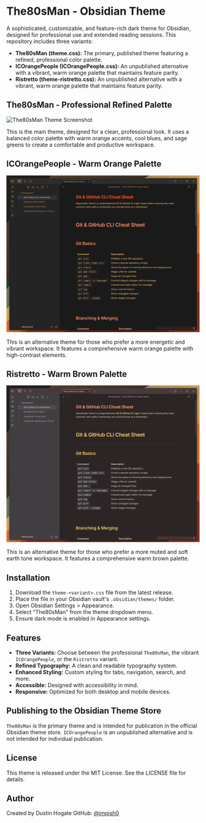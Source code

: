 # The80sMan - Obsidian Theme

A sophisticated, customizable, and feature-rich dark theme for Obsidian, designed for professional use and extended reading sessions. This repository includes three variants:

- **The80sMan (theme.css):** The primary, published theme featuring a refined, professional color palette.
- **ICOrangePeople (ICOrangePeople.css):** An unpublished alternative with a vibrant, warm orange palette that maintains feature parity.
- **Ristretto (theme-ristretto.css):** An unpublished alternative with a vibrant, warm orange palette that maintains feature parity.

## The80sMan - Professional Refined Palette

![The80sMan Theme Screenshot](the80sman-theme.png)

This is the main theme, designed for a clean, professional look. It uses a balanced color palette with warm orange accents, cool blues, and sage greens to create a comfortable and productive workspace.

## ICOrangePeople - Warm Orange Palette

![ICOrangePeople Theme Screenshot](ic-orange-theme.png)

This is an alternative theme for those who prefer a more energetic and vibrant workspace. It features a comprehensive warm orange palette with high-contrast elements.

## Ristretto - Warm Brown Palette

![Ristretto Theme Screenshot](ristretto-theme.png)

This is an alternative theme for those who prefer a more muted and soft earth tone workspace. It features a comprehensive warm brown palette.

## Installation

1.  Download the `theme-<variant>.css` file from the latest release.
2.  Place the file in your Obsidian vault's `.obsidian/themes/` folder.
3.  Open Obsidian Settings > Appearance.
4.  Select "The80sMan" from the theme dropdown menu.
5.  Ensure dark mode is enabled in Appearance settings.

## Features

- **Three Variants:** Choose between the professional `The80sMan`, the vibrant `ICOrangePeople`, or the `Ristretto` variant.
- **Refined Typography:** A clean and readable typography system.
- **Enhanced Styling:** Custom styling for tabs, navigation, search, and more.
- **Accessible:** Designed with accessibility in mind.
- **Responsive:** Optimized for both desktop and mobile devices.

## Publishing to the Obsidian Theme Store

`The80sMan` is the primary theme and is intended for publication in the official Obsidian theme store. `ICOrangePeople` is an unpublished alternative and is not intended for individual publication.

## License

This theme is released under the MIT License. See the LICENSE file for details.

## Author

Created by Dustin Hogate
GitHub: [@impish0](https://github.com/impish0)
